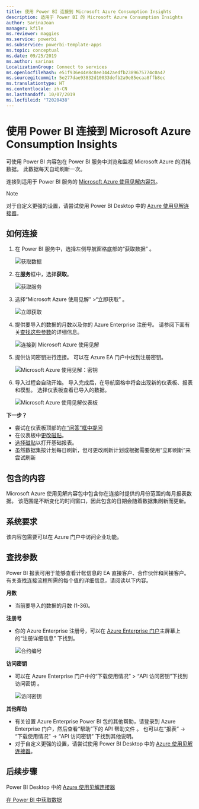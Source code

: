```yaml
---
title: 使用 Power BI 连接到 Microsoft Azure Consumption Insights
description: 适用于 Power BI 的 Microsoft Azure Consumption Insights
author: SarinaJoan
manager: kfile
ms.reviewer: maggies
ms.service: powerbi
ms.subservice: powerbi-template-apps
ms.topic: conceptual
ms.date: 09/25/2019
ms.author: sarinas
LocalizationGroup: Connect to services
ms.openlocfilehash: e51f936e44e8c8ee3442aedfb2389675774c0a47
ms.sourcegitcommit: 5e277dae93832d10033defb2a9e85ecaa8ffb8ec
ms.translationtype: HT
ms.contentlocale: zh-CN
ms.lasthandoff: 10/07/2019
ms.locfileid: "72020438"
---
```

# <a name="connect-to-microsoft-azure-consumption-insights-with-power-bi"></a>使用 Power BI 连接到 Microsoft Azure Consumption Insights
可使用 Power BI 内容包在 Power BI 服务中浏览和监视 Microsoft Azure 的消耗数据。 此数据每天自动刷新一次。

连接到适用于 Power BI 服务的 [Microsoft Azure 使用见解内容包](https://app.powerbi.com/getdata/services/azureconsumption)。

> [!NOTE]
> 对于自定义更强的设置，请尝试使用 Power BI Desktop 中的 [Azure 使用见解连接器](desktop-connect-azure-consumption-insights.md)。

## <a name="how-to-connect"></a>如何连接
1. 在 Power BI 服务中，选择左侧导航窗格底部的“获取数据”  。
   
    ![获取数据](media/service-connect-to-azure-consumption-insights/getdata.png)
2. 在**服务**框中，选择**获取**。
   
   ![获取服务](media/service-connect-to-azure-consumption-insights/services.png)
3. 选择“Microsoft Azure 使用见解”  \>“立即获取”  。 
   
   ![立即获取](media/service-connect-to-azure-consumption-insights/mazureconsumption.png)
4. 提供要导入的数据的月数以及你的 Azure Enterprise 注册号。 请参阅下面有关[查找这些参数](#FindingParams)的详细信息。
   
    ![连接到 Microsoft Azure 使用见解](media/service-connect-to-azure-consumption-insights/azureconsumptionparams.png)
5. 提供访问密钥进行连接。 可以在 Azure EA 门户中找到注册密钥。 
   
    ![Microsoft Azure 使用见解：密钥](media/service-connect-to-azure-consumption-insights/msazureconsumptioncreds.png)
6. 导入过程会自动开始。 导入完成后，在导航窗格中将会出现新的仪表板、报表和模型。 选择仪表板查看已导入的数据。
   
   ![Microsoft Azure 使用见解仪表板](media/service-connect-to-azure-consumption-insights/msazureconsumptiondashboard.png)

**下一步？**

* 尝试在仪表板顶部的[在“问答”框中提问](consumer/end-user-q-and-a.md)
* 在仪表板中[更改磁贴](service-dashboard-edit-tile.md)。
* [选择磁贴](consumer/end-user-tiles.md)以打开基础报表。
* 虽然数据集按计划每日刷新，但可更改刷新计划或根据需要使用“立即刷新”来尝试刷新 

## <a name="whats-included"></a>包含的内容
Microsoft Azure 使用见解内容包中包含你在连接时提供的月份范围的每月报表数据。 该范围是不断变化的时间窗口，因此包含的日期会随着数据集刷新而更新。

## <a name="system-requirements"></a>系统要求
该内容包需要可以在 Azure 门户中访问企业功能。 

<a name="FindingParams"></a>

## <a name="finding-parameters"></a>查找参数
Power BI 报表可用于能够查看计帐信息的 EA 直接客户、合作伙伴和间接客户。 有关查找连接流程所需的每个值的详细信息，请阅读以下内容。

**月数**

* 当前要导入的数据的月数 (1-36)。

**注册号**

* 你的 Azure Enterprise 注册号，可以在 [Azure Enterprise 门户](https://ea.azure.com/)主屏幕上的“注册详细信息”  下找到。
  
    ![合约编号](media/service-connect-to-azure-consumption-insights/params2.png)

**访问密钥**

* 可以在 Azure Enterprise 门户中的“下载使用情况” > “API 访问密钥”下找到访问密钥   。
  
    ![访问密钥](media/service-connect-to-azure-consumption-insights/creds2.png)

**其他帮助**

* 有关设置 Azure Enterprise Power BI 包的其他帮助，请登录到 Azure Enterprise 门户，然后查看“帮助”下的 API 帮助文件  。 也可以在“报表”   -> “下载使用情况”   -> “API 访问密钥”  下找到其他说明。
* 对于自定义更强的设置，请尝试使用 Power BI Desktop 中的 [Azure 使用见解连接器](desktop-connect-azure-consumption-insights.md)。

## <a name="next-steps"></a>后续步骤

Power BI Desktop 中的 [Azure 使用见解连接器](desktop-connect-azure-consumption-insights.md)

[在 Power BI 中获取数据](service-get-data.md)

